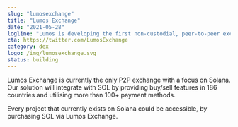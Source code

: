 ```yaml
---
slug: "lumosexchange"
title: "Lumos Exchange"
date: "2021-05-28"
logline: "Lumos is developing the first non-custodial, peer-to-peer exchange for Solana."
cta: https://twitter.com/LumosExchange
category: dex
logo: /img/lumosexchange.svg
status: building
---
```


Lumos Exchange is currently the only P2P exchange with a focus on Solana. Our solution will integrate with SOL by providing buy/sell features in 186 countries and utilising more than 100+ payment methods.

Every project that currently exists on Solana could be accessible, by purchasing SOL via Lumos Exchange.
